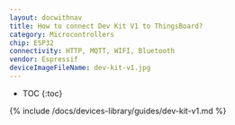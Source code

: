 ```yaml
---
layout: docwithnav
title: How to connect Dev Kit V1 to ThingsBoard?
category: Microcontrollers
chip: ESP32
connectivity: HTTP, MQTT, WIFI, Bluetooth
vendor: Espressif
deviceImageFileName: dev-kit-v1.jpg
---
```


* TOC
{:toc}

{% include /docs/devices-library/guides/dev-kit-v1.md %}